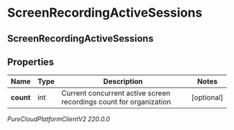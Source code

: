 # ScreenRecordingActiveSessions

## ScreenRecordingActiveSessions

## Properties

|Name | Type | Description | Notes|
|------------ | ------------- | ------------- | -------------|
| **count** | int | Current concurrent active screen recordings count for organization | [optional] |



_PureCloudPlatformClientV2 220.0.0_
